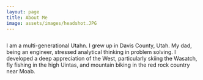 ```yaml
---
layout: page
title: About Me
image: assets/images/headshot.JPG
---
```


<div class="box alt">
  <div class="row 50% uniform">
    <div class="4u"><span class="image fit"><img src="assets/images/bear_lake.jpg" alt="" /></span></div>
    <div class="4u"><span class="image fit"><img src="assets/images/moab_young.jpg" alt="" /></span></div>
    <div class="4u$"><span class="image fit"><img src="assets/images/head_injury.jpg" alt="" /></span></div>
  </div>
</div>

<p>I am a multi-generational Utahn.  I grew up in Davis County, Utah.  My dad, being an engineer, stressed analytical thinking in problem solving. I developed a deep appreciation of the West, particularly skiing the Wasatch, fly fishing in the high Uintas, and mountain biking in the red rock country near Moab.</p>

<!--
<p>Growing up, I spent a lot of time waterskiing.  My family would be on the lake as long as the ice was melted.  I have water-skied in northern Utah every month of the year except January.  To get the smoothest water, we would be on the lake as the sun would be rising above the mountains from the west.  On Memorial Day 2004, my family was boating at Willard Bay.  I crashed hard, causing the ski to hit the side of the my head.  After being rushed to the emergency room, a CT scan revealed that the left side of my skull had been shattered, requiring an emergency craniotomy.  The surgery went well, though the injury initially left me unable to read, write, and even string coherent sentences together.  Defying the prognosis, my recovery was relatively fast.  The timing was also fortunate, as I had the entire summer to recover before my senior year of high school started.  After six months, I was symptom free and doing well in the classroom.</p>

<div class="box alt">
     <div class="row 50% uniform">
     	  <div class="4u"><span class="image fit"><img src="assets/images/fishing.jpg" alt="" /></span></div>
          <div class="4u"><span class="image fit"><img src="assets/images/stitched_web.jpg" alt="" /></span></div>
     	  <div class="4u$"><span class="image fit"><img src="assets/images/graduation_utah.jpg" alt="" /></span></div>
     </div>
</div>

<p>I attended the University of Utah from 2005 to 2011.  During this time I took a two year break for ecclesiastical service in Taiwan.  After my head injury, I became very interested in biomedical engineering.  I majored in BME with an emphasis in electrical engineering and a minor in pure mathematics (yes, I had to take a full year of analysis).  While at Utah I developed a passion for teaching after being the lead TA for the upper division and graduate level bioinstrumentation and signal processing courses under Prof. Ed Hsu.  During these years, Prof. Hsu and I significantly revamped these classes, particularly the laboratory sessions.  Several years later many of these labs are still in use.  I also had the chance to work as an undergraduate researcher in Prof. Hsu's lab where I completed my senior project "Correlation-based retrospective concatenation of multi-volume 3D microCT data."  I found the technical challenges and the real clinical impacts of imaging to be very interesting.</p>

<p>I decided to pursue a PhD after college.  At the time I had hoped to continue in signal processing.  Tori (then my girlfriend and now my wife) was at Stanford Law School.  We felt it made sense to be at the same place, so I applied to Stanford for my PhD.  I was fortunate to attend Stanford as it was very strong in medical imaging, particularly in MRI.  In grad school I studied under Prof. John Pauly in electrical engineering working on body diffusion-weighted MRI.  My PhD spanned most aspects of MRI, including biophysics, MR physics, pulse sequence design, RF pulse design and power deposition analysis, reconstruction algorithms, numerical simulation, and clinical implementation.  My thesis was titled "Robust body diffusion-weighted magnetic resonance imaging."  While not in lab or at home I spent a lot of time on my bicycle.  I began amateur road bicycle racing, seeing much of California in the process.  As grad school wound down I spent more time on my mountain biking, enjoying the awesome trails in the redwood forests near Santa Cruz.</p>

<p>Teaching was also core components of my Ph.D.  I was fortunate to secure external funding through the National Science Foundation Graduate Research Fellowship Program for the majority of my graduate studies but elected to serve as the lead teaching assistant for multiple courses and twice acted as the primary instructor for a summer quarter class in Electrical Engineering.  In those capacities I held office hours, graded, and lectured.  (Teaching evaluations can be found at \url{ekgibbons.github.io/teaching}.)</p>

<p>During graduate school I became interested in artificial intelligence and how to apply these new technologies to interesting engineering problems.  To put my knowledge into practice, I worked as a deep learning engineer at MedWhat (an artificial intelligence medical assistant) while I finished my PhD.</p>

<p>After grad school, my family returned to Utah for me to work in the Utah Center for Advanced Imaging Research as a post-doctoral scholar working under Ed DiBella.</p>

<div class="box alt">
  <div class="row 50% uniform">
    <div class="4u"><span class="image fit"><img src="assets/images/mrsrl_scanner.jpg" alt="" /></span></div>
    <div class="4u"><span class="image fit"><img src="assets/images/graduation_stanford.jpg" alt="" /></span></div>
    <div class="4u$"><span class="image fit"><img src="assets/images/moab_stanford.jpg" alt="" /></span></div>
  </div>
</div>
-->
